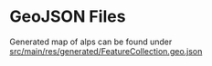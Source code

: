 # GeoJSON Files

Generated map of alps can be found under
[src/main/res/generated/FeatureCollection.geo.json](src/main/res/generated/FeatureCollection.geo.json)
